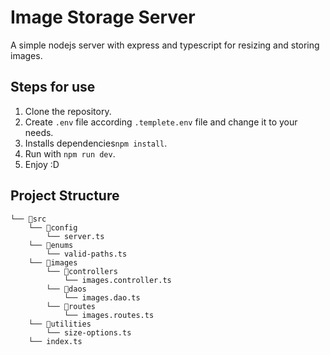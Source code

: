 # Image Storage Server

A simple nodejs server with express and typescript for resizing and storing images.

## Steps for use

1. Clone the repository.
2. Create `.env` file according `.templete.env` file and change it to your needs.
3. Installs dependencies`npm install`.
4. Run with `npm run dev`.
5. Enjoy :D

## Project Structure

```
└── 📁src
    └── 📁config
        └── server.ts
    └── 📁enums
        └── valid-paths.ts
    └── 📁images
        └── 📁controllers
            └── images.controller.ts
        └── 📁daos
            └── images.dao.ts
        └── 📁routes
            └── images.routes.ts
    └── 📁utilities
        └── size-options.ts
    └── index.ts
```
